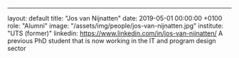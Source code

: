 ---
layout: default
title: "Jos van Nijnatten"
date: 2019-05-01 00:00:00 +0100
role: "Alumni"
image: "/assets/img/people/jos-van-nijnatten.jpg"
institute: "UTS (former)"
linkedin: https://www.linkedin.com/in/jos-van-nijnatten/
A previous PhD student that is now working in the IT and program design sector
